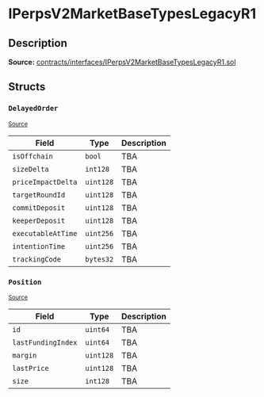 # IPerpsV2MarketBaseTypesLegacyR1

## Description

**Source:** [contracts/interfaces/IPerpsV2MarketBaseTypesLegacyR1.sol](https://github.com/Synthetixio/synthetix/tree/v2.88.1/contracts/interfaces/IPerpsV2MarketBaseTypesLegacyR1.sol)

## Structs

### `DelayedOrder`

<sub>[Source](https://github.com/Synthetixio/synthetix/tree/v2.88.1/contracts/interfaces/IPerpsV2MarketBaseTypesLegacyR1.sol#L37)</sub>

| Field              | Type      | Description |
| ------------------ | --------- | ----------- |
| `isOffchain`       | `bool`    | TBA         |
| `sizeDelta`        | `int128`  | TBA         |
| `priceImpactDelta` | `uint128` | TBA         |
| `targetRoundId`    | `uint128` | TBA         |
| `commitDeposit`    | `uint128` | TBA         |
| `keeperDeposit`    | `uint128` | TBA         |
| `executableAtTime` | `uint256` | TBA         |
| `intentionTime`    | `uint256` | TBA         |
| `trackingCode`     | `bytes32` | TBA         |

### `Position`

<sub>[Source](https://github.com/Synthetixio/synthetix/tree/v2.88.1/contracts/interfaces/IPerpsV2MarketBaseTypesLegacyR1.sol#L28)</sub>

| Field              | Type      | Description |
| ------------------ | --------- | ----------- |
| `id`               | `uint64`  | TBA         |
| `lastFundingIndex` | `uint64`  | TBA         |
| `margin`           | `uint128` | TBA         |
| `lastPrice`        | `uint128` | TBA         |
| `size`             | `int128`  | TBA         |
